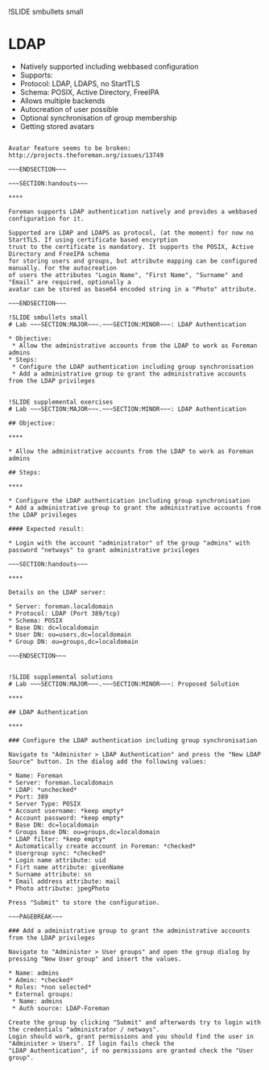 !SLIDE smbullets small
# LDAP

* Natively supported including webbased configuration
* Supports:
 * Protocol: LDAP, LDAPS, no StartTLS
 * Schema: POSIX, Active Directory, FreeIPA
* Allows multiple backends
* Autocreation of user possible
* Optional synchronisation of group membership
* Getting stored avatars

~~~SECTION:notes~~~

Avatar feature seems to be broken: http://projects.theforeman.org/issues/13749

~~~ENDSECTION~~~

~~~SECTION:handouts~~~

****

Foreman supports LDAP authentication natively and provides a webbased configuration for it.

Supported are LDAP and LDAPS as protocol, (at the moment) for now no StartTLS. If using certificate based encyrption
trust to the certificate is mandatory. It supports the POSIX, Active Directory and FreeIPA schema
for storing users and groups, but attribute mapping can be configured manually. For the autocreation
of users the attributes "Login Name", "First Name", "Surname" and "Email" are required, optionally a
avatar can be stored as base64 encoded string in a "Photo" attribute.

~~~ENDSECTION~~~

!SLIDE smbullets small
# Lab ~~~SECTION:MAJOR~~~.~~~SECTION:MINOR~~~: LDAP Authentication

* Objective:
 * Allow the administrative accounts from the LDAP to work as Foreman admins
* Steps:
 * Configure the LDAP authentication including group synchronisation
 * Add a administrative group to grant the administrative accounts from the LDAP privileges


!SLIDE supplemental exercises
# Lab ~~~SECTION:MAJOR~~~.~~~SECTION:MINOR~~~: LDAP Authentication

## Objective:

****

* Allow the administrative accounts from the LDAP to work as Foreman admins

## Steps:

****

* Configure the LDAP authentication including group synchronisation
* Add a administrative group to grant the administrative accounts from the LDAP privileges

#### Expected result:

* Login with the account "administrator" of the group "admins" with password "netways" to grant administrative privileges

~~~SECTION:handouts~~~

****

Details on the LDAP server:

* Server: foreman.localdomain
* Protocol: LDAP (Port 389/tcp)
* Schema: POSIX
* Base DN: dc=localdomain
* User DN: ou=users,dc=localdomain
* Group DN: ou=groups,dc=localdomain

~~~ENDSECTION~~~


!SLIDE supplemental solutions
# Lab ~~~SECTION:MAJOR~~~.~~~SECTION:MINOR~~~: Proposed Solution

****

## LDAP Authentication

****

### Configure the LDAP authentication including group synchronisation

Navigate to "Administer > LDAP Authentication" and press the "New LDAP Source" button. In the dialog add the following values:

* Name: Foreman
* Server: foreman.localdomain
* LDAP: *unchecked*
* Port: 389
* Server Type: POSIX
* Account username: *keep empty*
* Account password: *keep empty*
* Base DN: dc=localdomain
* Groups base DN: ou=groups,dc=localdomain
* LDAP filter: *keep empty*
* Automatically create account in Foreman: *checked*
* Usergroup sync: *checked*
* Login name attribute: uid
* Firt name attribute: givenName
* Surname attribute: sn
* Email address attribute: mail
* Photo attribute: jpegPhoto

Press "Submit" to store the configuration.

~~~PAGEBREAK~~~

### Add a administrative group to grant the administrative accounts from the LDAP privileges

Navigate to "Administer > User groups" and open the group dialog by pressing "New User group" and insert the values.

* Name: admins
* Admin: *checked*
* Roles: *non selected*
* External groups:
 * Name: admins
 * Auth source: LDAP-Foreman

Create the group by clicking "Submit" and afterwards try to login with the credentials "administrator / netways".
Login should work, grant permissions and you should find the user in "Administer > Users". If login fails check the
"LDAP Authentication", if no permissions are granted check the "User group".
